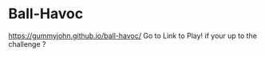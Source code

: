 # Ball-Havoc
https://gummyjohn.github.io/ball-havoc/
Go to Link to Play! if your up to the challenge ?
